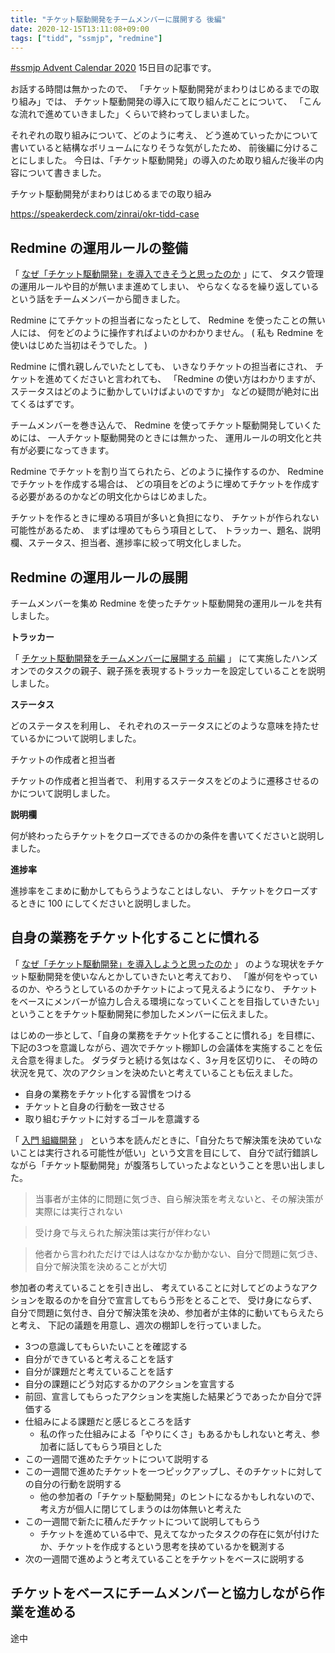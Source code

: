 ```yaml
---
title: "チケット駆動開発をチームメンバーに展開する 後編"
date: 2020-12-15T13:11:08+09:00
tags: ["tidd", "ssmjp", "redmine"]
---
```


[#ssmjp Advent Calendar 2020](https://adventar.org/calendars/5210) 15日目の記事です。

お話する時間は無かったので、
「チケット駆動開発がまわりはじめるまでの取り組み」では、
チケット駆動開発の導入にて取り組んだことについて、
「こんな流れで進めていきました」くらいで終わってしまいました。

それぞれの取り組みについて、どのように考え、
どう進めていったかについて書いていると結構なボリュームになりそうな気がしたため、
前後編に分けることにしました。
今日は、「チケット駆動開発」の導入のため取り組んだ後半の内容について書きました。

チケット駆動開発がまわりはじめるまでの取り組み

https://speakerdeck.com/zinrai/okr-tidd-case

## Redmine の運用ルールの整備

「 [なぜ「チケット駆動開発」を導入できそうと思ったのか](../ssmjp-advent-calendar-2020-day13) 」にて、
タスク管理の運用ルールや目的が無いまま進めてしまい、
やらなくなるを繰り返しているという話をチームメンバーから聞きました。

Redmine にてチケットの担当者になったとして、
Redmine を使ったことの無い人には、
何をどのように操作すればよいのかわかりません。
( 私も Redmine を使いはじめた当初はそうでした。 )

Redmine に慣れ親しんでいたとしても、
いきなりチケットの担当者にされ、
チケットを進めてくださいと言われても、
「Redmine の使い方はわかりますが、
ステータスはどのように動かしていけばよいのですか」
などの疑問が絶対に出てくるはずです。

チームメンバーを巻き込んで、
Redmine を使ってチケット駆動開発していくためには、
一人チケット駆動開発のときには無かった、
運用ルールの明文化と共有が必要になってきます。

Redmine でチケットを割り当てられたら、どのように操作するのか、
Redmine でチケットを作成する場合は、
どの項目をどのように埋めてチケットを作成する必要があるのかなどの明文化からはじめました。

チケットを作るときに埋める項目が多いと負担になり、
チケットが作られない可能性があるため、
まずは埋めてもらう項目として、
トラッカー、題名、説明欄、ステータス、担当者、進捗率に絞って明文化しました。

## Redmine の運用ルールの展開

チームメンバーを集め Redmine を使ったチケット駆動開発の運用ルールを共有しました。

**トラッカー**

「 [チケット駆動開発をチームメンバーに展開する 前編](../ssmjp-advent-calendar-2020-day14) 」
にて実施したハンズオンでのタスクの親子、親子孫を表現するトラッカーを設定していることを説明しました。

**ステータス**

どのステータスを利用し、
それぞれのスーテータスにどのような意味を持たせているかについて説明しました。

チケットの作成者と担当者

チケットの作成者と担当者で、
利用するステータスをどのように遷移させるのかについて説明しました。

**説明欄**

何が終わったらチケットをクローズできるのかの条件を書いてくださいと説明しました。

**進捗率**

進捗率をこまめに動かしてもらうようなことはしない、
チケットをクローズするときに 100 にしてくださいと説明しました。

## 自身の業務をチケット化することに慣れる

「 [なぜ「チケット駆動開発」を導入しようと思ったのか](../ssmjp-advent-calendar-2020-day9) 」
のような現状をチケット駆動開発を使いなんとかしていきたいと考えており、
「誰が何をやっているのか、やろうとしているのかチケットによって見えるようになり、
チケットをベースにメンバーが協力し合える環境になっていくことを目指していきたい」
ということをチケット駆動開発に参加したメンバーに伝えました。

はじめの一歩として、「自身の業務をチケット化することに慣れる」を目標に、
下記の3つを意識しながら、週次でチケット棚卸しの会議体を実施することを伝え合意を得ました。
ダラダラと続ける気はなく、3ヶ月を区切りに、
その時の状況を見て、次のアクションを決めたいと考えていることも伝えました。

* 自身の業務をチケット化する習慣をつける
* チケットと自身の行動を一致させる
* 取り組むチケットに対するゴールを意識する

「 [入門 組織開発](https://www.kobunsha.com/shelf/book/isbn/9784334038588) 」
という本を読んだときに、「自分たちで解決策を決めていないことは実行される可能性が低い」という文言を目にして、
自分で試行錯誤しながら「チケット駆動開発」が腹落ちしていったよなということを思い出しました。

> 当事者が主体的に問題に気づき、自ら解決策を考えないと、その解決策が実際には実行されない

> 受け身で与えられた解決策は実行が伴わない

> 他者から言われただけでは人はなかなか動かない、自分で問題に気づき、自分で解決策を決めることが大切

参加者の考えていることを引き出し、
考えていることに対してどのようなアクションを取るのかを自分で宣言してもらう形をとることで、
受け身にならず、自分で問題に気付き、自分で解決策を決め、参加者が主体的に動いてもらえたらと考え、
下記の議題を用意し、週次の棚卸しを行っていました。

* 3つの意識してもらいたいことを確認する
* 自分ができていると考えることを話す
* 自分が課題だと考えていることを話す
* 自分の課題にどう対応するかのアクションを宣言する
* 前回、宣言してもらったアクションを実施した結果どうであったか自分で評価する
* 仕組みによる課題だと感じるところを話す
	* 私の作った仕組みによる「やりにくさ」もあるかもしれないと考え、参加者に話してもらう項目とした
* この一週間で進めたチケットについて説明する
* この一週間で進めたチケットを一つピックアップし、そのチケットに対しての自分の行動を説明する
	* 他の参加者の「チケット駆動開発」のヒントになるかもしれないので、考え方が個人に閉じてしまうのは勿体無いと考えた
* この一週間で新たに積んだチケットについて説明してもらう
	* チケットを進めている中で、見えてなかったタスクの存在に気が付けたか、チケットを作成するという思考を挟めているかを観測する
* 次の一週間で進めようと考えていることをチケットをベースに説明する

## チケットをベースにチームメンバーと協力しながら作業を進める

途中
